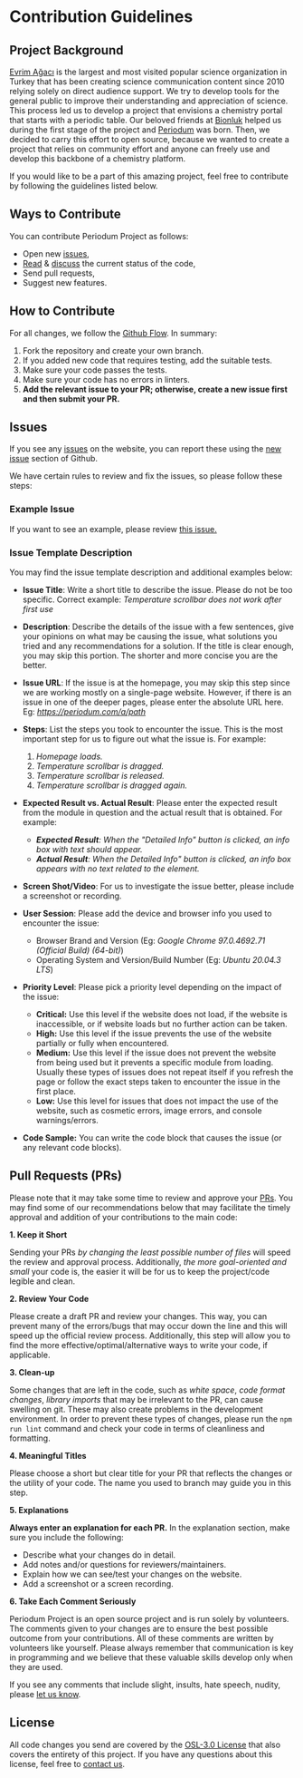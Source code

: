 # Contribution Guidelines

## Project Background
[Evrim Ağacı](https://evrimagaci.org/) is the largest and most visited popular science organization in Turkey that has been creating science communication content since 2010 relying solely on direct audience support. We try to develop tools for the general public to improve their understanding and appreciation of science. This process led us to develop a project that envisions a chemistry portal that starts with a periodic table. Our beloved friends at [Bionluk](https://bionluk.com/) helped us during the first stage of the project and [Periodum](https://periodum.com/) was born. Then, we decided to carry this effort to open source, because we wanted to create a project that relies on community effort and anyone can freely use and develop this backbone of a chemistry platform.

If you would like to be a part of this amazing project, feel free to contribute by following the guidelines listed below.

## Ways to Contribute
You can contribute Periodum Project as follows:

- Open new [issues](https://github.com/evrimagaci/periodum/issues/new/choose),
- [Read](https://github.com/evrimagaci/periodum) & [discuss](https://github.com/evrimagaci/periodum/discussions) the current status of the code,
- Send pull requests,
- Suggest new features.

## How to Contribute

For all changes, we follow the [Github Flow](https://githubflow.github.io/). In summary:
1. Fork the repository and create your own branch.
2. If you added new code that requires testing, add the suitable tests.
3. Make sure your code passes the tests.
5. Make sure your code has no errors in linters.
6. **Add the relevant issue to your PR; otherwise, create a new issue first and then submit your PR.**

## Issues
If you see any [issues](https://github.com/evrimagaci/periodum/issues) on the website, you can report these using the [new issue](https://github.com/evrimagaci/periodum/issues/new) section of Github.

We have certain rules to review and fix the issues, so please follow these steps:

### Example Issue
If you want to see an example, please review [this issue.](https://github.com/evrimagaci/periodum/issues/18)

### Issue Template Description
You may find the issue template description and additional examples below:

- **Issue Title**: Write a short title to describe the issue. Please do not be too specific. Correct example: *Temperature scrollbar does not work after first use*

- **Description**: Describe the details of the issue with a few sentences, give your opinions on what may be causing the issue, what solutions you tried and any recommendations for a solution. If the title is clear enough, you may skip this portion. The shorter and more concise you are the better.

- **Issue URL**: If the issue is at the homepage, you may skip this step since we are working mostly on a single-page website. However, if there is an issue in one of the deeper pages, please enter the absolute URL here. Eg: *https://periodum.com/a/path*

- **Steps**: List the steps you took to encounter the issue. This is the most important step for us to figure out what the issue is. For example:
    1. *Homepage loads.*
    2. *Temperature scrollbar is dragged.*
    3. *Temperature scrollbar is released.*
    4. *Temperature scrollbar is dragged again.*

- **Expected Result vs. Actual Result**: Please enter the expected result from the module in question and the actual result that is obtained. For example: 
    - ***Expected Result**: When the "Detailed Info" button is clicked, an info box with text should appear.*
    - ***Actual Result**: When the Detailed Info" button is clicked, an info box appears with no text related to the element.*

- **Screen Shot/Video**: For us to investigate the issue better, please include a screenshot or recording.

- **User Session**: Please add the device and browser info you used to encounter the issue:
    - Browser Brand and Version (Eg: *Google Chrome 97.0.4692.71 (Official Build) (64-bit)*)
    - Operating System and Version/Build Number (Eg: *Ubuntu 20.04.3 LTS*)

- **Priority Level**: Please pick a priority level depending on the impact of the issue:

    - **Critical:** Use this level if the website does not load, if the website is inaccessible, or if website loads but no further action can be taken. 
    - **High:** Use this level if the issue prevents the use of the website partially or fully when encountered.
    - **Medium:**  Use this level if the issue does not prevent the website from being used but it prevents a specific module from loading. Usually these types of issues does not repeat itself if you refresh the page or follow the exact steps taken to encounter the issue in the first place.
    - **Low:**  Use this level for issues that does not impact the use of the website, such as cosmetic errors, image errors, and console warnings/errors.

- **Code Sample:** You can write the code block that causes the issue (or any relevant code blocks).

## Pull Requests (PRs)

Please note that it may take some time to review and approve your [PRs](https://github.com/evrimagaci/periodum/pulls). You may find some of our recommendations below that may facilitate the timely approval and addition of your contributions to the main code:

**1. Keep it Short**

Sending your PRs _by changing the least possible number of files_ will speed the review and approval process. Additionally, _the more goal-oriented and small_ your code is, the easier it will be for us to keep the project/code legible and clean.

**2. Review Your Code**

Please create a draft PR and review your changes. This way, you can prevent many of the errors/bugs that may occur down the line and this will speed up the official review process. Additionally, this step will allow you to find the more effective/optimal/alternative ways to write your code, if applicable.

**3. Clean-up**

Some changes that are left in the code, such as *white space*, *code format changes*, *library imports* that may be irrelevant to the PR, can cause swelling on git. These may also create problems in the development environment. In order to prevent these types of changes, please run the `npm run lint` command and check your code in terms of cleanliness and formatting.

**4. Meaningful Titles**

Please choose a short but clear title for your PR that reflects the changes or the utility of your code. The name you used to branch may guide you in this step.

**5. Explanations**

**Always enter an explanation for each PR.** In the explanation section, make sure you include the following:

- Describe what your changes do in detail.
- Add notes and/or questions for reviewers/maintainers. 
- Explain how we can see/test your changes on the website.
- Add a screenshot or a screen recording.

**6. Take Each Comment Seriously**

Periodum Project is an open source project and is run solely by volunteers. The comments given to your changes are to ensure the best possible outcome from your contributions. All of these comments are written by volunteers like yourself. Please always remember that communication is key in programming and we believe that these valuable skills develop only when they are used.

If you see any comments that include slight, insults, hate speech, nudity, please [let us know](mailto:info@evrimagaci.org).

## License

All code changes you send are covered by the [OSL-3.0 License](https://github.com/evrimagaci/periodum/blob/main/LICENSE) that also covers the entirety of this project. If you have any questions about this license, feel free to [contact us](mailto:info@evrimagaci.org).
